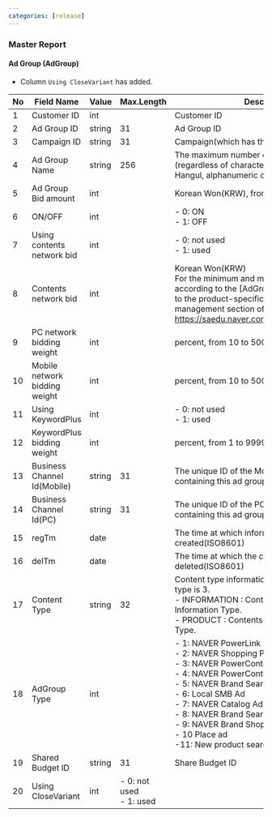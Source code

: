 ```yaml
---
categories: [release]
---
```


### Master Report

#### Ad Group (AdGroup)

   * Column `Using CloseVariant` has added.

No|Field Name|Value|Max.Length|Description
----|---|---|---|---
1|Customer ID|int||Customer ID
2|Ad Group ID|string|31|Ad Group ID
3|Campaign ID|string|31|Campaign(which has this Ad Group) ID 
4|Ad Group Name|string|256|The maximum number of characters allowed (regardless of character types) is 30 Korean Hangul, alphanumeric characters can be used.
5|Ad Group Bid amount|int|| Korean Won(KRW), from 70 to 100,000
6|ON/OFF|int|| - 0: ON<br/> - 1: OFF
7|Using contents network bid|int|| - 0: not used <br/> - 1: used
8|Contents network bid|int||Korean Won(KRW)<br/>For the minimum and maximum prices according to the [AdGroup Type], please refer to the product-specific advertisement management section of the link below.<br/>https://saedu.naver.com/help/faq/ncc/index.nhn
9|PC network bidding weight|int||percent, from 10 to 500
10|Mobile network bidding weight|int||percent, from 10 to 500
11|Using KeywordPlus|int|| - 0: not used <br/> - 1: used
12|KeywordPlus bidding weight|int||percent, from 1 to 9999
13|Business Channel Id(Mobile)|string|31|The unique ID of the Mobile business channel containing this ad group 
14|Business Channel Id(PC)|string|31|The unique ID of the PC business channel containing this ad group
15|regTm|date||The time at which information was created(ISO8601)
16|delTm|date||The time at which the campaign was deleted(ISO8601)
17|Content Type|string|32|Content type information. Only if the campaign type is 3.<br/>- INFORMATION : Contents  Ad Type is Information Type.<br/>- PRODUCT : Contents Ad Type is Product Type.
18|AdGroup Type|int||- 1: NAVER PowerLink<br/>- 2: NAVER Shopping Product Ad<br/>- 3: NAVER PowerContents Information<br/>- 4: NAVER PowerContents Product<br/>- 5: NAVER Brand SearchAd<br/>- 6: Local SMB Ad<br/>- 7: NAVER Catalog Ad<br/>- 8: NAVER Brand SearchAd Brand Zone<br/>- 9: NAVER Brand Shopping SearchAd<br/>- 10 Place ad<br/>-11: New product search ad
19| Shared Budget ID | string | 31 | Share Budget ID
20| Using CloseVariant | int | - 0: not used<br/> - 1: used
